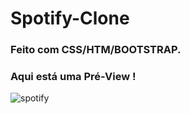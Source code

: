 # Spotify-Clone 

### Feito com CSS/HTM/BOOTSTRAP. 

### Aqui está uma Pré-View ! 

![spotify](https://user-images.githubusercontent.com/59569208/119748787-126fe300-be6c-11eb-99b6-1795669f0ea6.gif)
